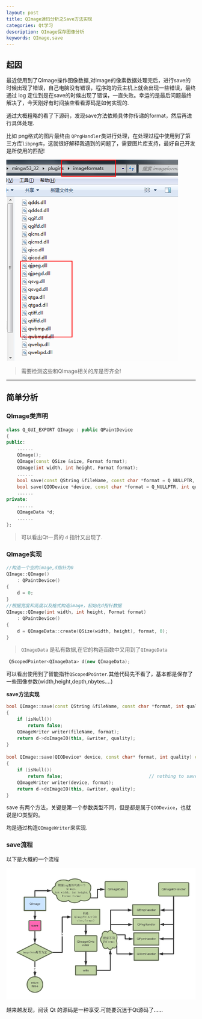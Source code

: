 ```yaml
---
layout: post
title: QImage源码分析之Save方法实现
categories: Qt学习
description: QImage保存图像分析
keywords: QImage,save
---
```


## 起因

最近使用到了QImage操作图像数据,对image的像素数据处理完后，进行save的时候出现了错误，自己电脑没有错误，程序跑的云主机上就会出现一些错误，最终通过 log 定位到是在save的时候出现了错误，一直失败。幸运的是最后问题最终解决了，今天刚好有时间抽空看看源码是如何实现的.

通过大概粗略的看了下源码，发现save方法依赖具体你传递的format，然后再进行具体处理.

比如 png格式的图片最终由 `QPngHandler`类进行处理，在处理过程中使用到了第三方库`libpng库`，这就很好解释我遇到的问题了，需要图片库支持，最好自己开发是所使用的匹配!

![](/res/img/blog/Qt-learn/QImage/format_lib.png)

>需要检测这些和QImage相关的库是否齐全!

---

## 简单分析

### QImage类声明

```C++
class Q_GUI_EXPORT QImage : public QPaintDevice
{
public:
    ......
    QImage();
    QImage(const QSize &size, Format format);
    QImage(int width, int height, Format format);
    ......
    bool save(const QString &fileName, const char *format = Q_NULLPTR, int quality = -1) const;
    bool save(QIODevice *device, const char *format = Q_NULLPTR, int quality = -1) const;
    ......
private:
    ......
    QImageData *d;
    ......
};
```
>可以看出Qt一贯的 `d` 指针又出现了.

### QImage实现

```C++
//构造一个空的image,d指针为0
QImage::QImage()
    : QPaintDevice()
{
    d = 0;
}
//根据宽度和高度以及格式构造image，初始化d指针数据
QImage::QImage(int width, int height, Format format)
    : QPaintDevice()
{
    d = QImageData::create(QSize(width, height), format, 0);
}
```

>`QImageData` 是私有数据,在它的构造函数中又用到了`QImageData`

```C++
 QScopedPointer<QImageData> d(new QImageData);
```
可以看出使用到了智能指针`QScopedPointer`.其他代码先不看了，基本都是保存了一些图像参数(width,height,depth,nbytes....)

**save方法实现**
```C++
bool QImage::save(const QString &fileName, const char *format, int quality) const
{
    if (isNull())
        return false;
    QImageWriter writer(fileName, format);
    return d->doImageIO(this, &writer, quality);
}

bool QImage::save(QIODevice* device, const char* format, int quality) const
{
    if (isNull())
        return false;                                // nothing to save
    QImageWriter writer(device, format);
    return d->doImageIO(this, &writer, quality);
}
```
save 有两个方法，关键是第一个参数类型不同，但是都是属于`QIODevice`，也就说是IO类型的。

均是通过构造`QImageWriter`来实现.
### save流程

以下是大概的一个流程

![](/res/img/blog/Qt-learn/QImage/QImage-save.png)

越来越发现，阅读 Qt 的源码是一种享受.可能要沉迷于Qt源码了……
